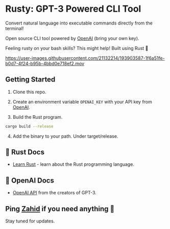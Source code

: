 # Rusty: GPT-3 Powered CLI Tool

Convert natural language into executable commands directly from the terminal!

Open source CLI tool powered by [OpenAI](https://openai.com/) (bring your own key).

Feeling rusty on your bash skills? This might help! Built using Rust 🦀

https://user-images.githubusercontent.com/21132214/193903587-1f6a51fe-b0d7-4f24-b95b-4bbd0e718ef2.mov

## Getting Started

1. Clone this repo.

2. Create an environment variable `OPENAI_KEY` with your API key from [OpenAI](https://openai.com/api/).

3. Build the Rust program.

```bash
cargo build --release
```

4. Add the binary to your path. Under target/release.

## 🦀 Rust Docs

- [Learn Rust](https://www.rust-lang.org/learn) - learn about the Rust programming language.

## 🧠 OpenAI Docs

- [OpenAI API](https://beta.openai.com/docs/introduction) from the creators of GPT-3.

## Ping [Zahid](https://twitter.com/chillzaza_) if you need anything 🤘

Stay tuned for updates.